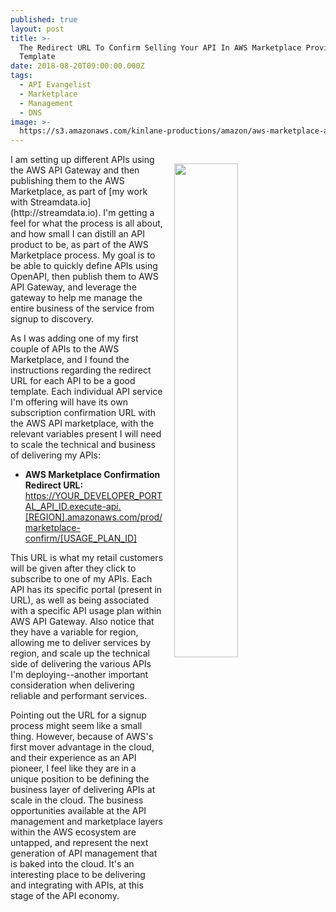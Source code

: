 ```yaml
---
published: true
layout: post
title: >-
  The Redirect URL To Confirm Selling Your API In AWS Marketplace Provides Us With A Postivie
  Template
date: 2018-08-20T09:00:00.000Z
tags:
  - API Evangelist
  - Marketplace
  - Management
  - DNS
image: >-
  https://s3.amazonaws.com/kinlane-productions/amazon/aws-marketplace-aws-saas-seller-integration-guide.png
---
```

<p><img src="{{ page.image }}" width="45%" align="right" style="padding: 15px;" /></p>I am setting up different APIs using the AWS API Gateway and then publishing them to the AWS Marketplace, as part of [my work with Streamdata.io](http://streamdata.io). I'm getting a feel for what the process is all about, and how small I can distill an API product to be, as part of the AWS Marketplace process. My goal is to be able to quickly define APIs using OpenAPI, then publish them to AWS API Gateway, and leverage the gateway to help me manage the entire business of the service from signup to discovery.

As I was adding one of my first couple of APIs to the AWS Marketplace, and I found the instructions regarding the redirect URL for each API to be a good template. Each individual API service I'm offering will have its own subscription confirmation URL with the AWS API marketplace, with the relevant variables present I will need to scale the technical and business of delivering my APIs:

- **AWS Marketplace Confirmation Redirect URL:** https://YOUR_DEVELOPER_PORTAL_API_ID.execute-api.[REGION].amazonaws.com/prod/marketplace-confirm/[USAGE_PLAN_ID]

This URL is what my retail customers will be given after they click to subscribe to one of my APIs. Each API has its specific portal (present in URL), as well as being associated with a specific API usage plan within AWS API Gateway. Also notice that they have a variable for region, allowing me to deliver services by region, and scale up the technical side of delivering the various APIs I'm deploying--another important consideration when delivering reliable and performant services.

Pointing out the URL for a signup process might seem like a small thing. However, because of AWS's first mover advantage in the cloud, and their experience as an API pioneer, I feel like they are in a unique position to be defining the business layer of delivering APIs at scale in the cloud. The business opportunities available at the API management and marketplace layers within the AWS ecosystem are untapped, and represent the next generation of API management that is baked into the cloud. It's an interesting place to be delivering and integrating with APIs, at this stage of the API economy.
